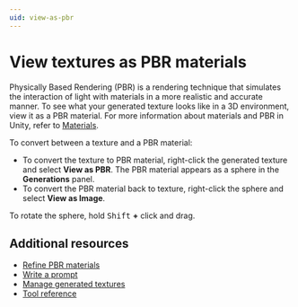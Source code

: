 ```yaml
---
uid: view-as-pbr
---
```


# View textures as PBR materials

Physically Based Rendering (PBR) is a rendering technique that simulates the interaction of light with materials in a more realistic and accurate manner. To see what your generated texture looks like in a 3D environment, view it as a PBR material. For more information about materials and PBR in Unity, refer to [Materials](https://docs.unity3d.com/Manual/Materials.html).

To convert between a texture and a PBR material:

- To convert the texture to PBR material, right-click the generated texture and select **View as PBR**. The PBR material appears as a sphere in the **Generations** panel.
- To convert the PBR material back to texture, right-click the sphere and select **View as Image**.

To rotate the sphere, hold <kbd>Shift</kbd> **+** click and drag.

## Additional resources

* [Refine PBR materials](xref:refine-pbr)
* [Write a prompt](xref:write-prompt)
* [Manage generated textures](xref:manage-textures)
* [Tool reference](xref:tool-reference)